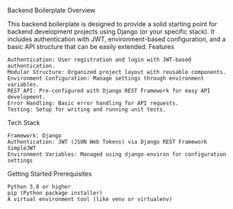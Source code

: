 Backend Boilerplate
Overview

This backend boilerplate is designed to provide a solid starting point for backend development projects using Django (or your specific stack). It includes authentication with JWT, environment-based configuration, and a basic API structure that can be easily extended.
Features

    Authentication: User registration and login with JWT-based authentication.
    Modular Structure: Organized project layout with reusable components.
    Environment Configuration: Manage settings through environment variables.
    REST API: Pre-configured with Django REST Framework for easy API development.
    Error Handling: Basic error handling for API requests.
    Testing: Setup for writing and running unit tests.

Tech Stack

    Framework: Django 
    Authentication: JWT (JSON Web Tokens) via Django REST Framework SimpleJWT
    Environment Variables: Managed using django-environ for configuration settings

Getting Started
Prerequisites

    Python 3.8 or higher
    pip (Python package installer)
    A virtual environment tool (like venv or virtualenv)

